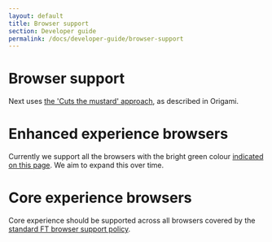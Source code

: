 ```yaml
---
layout: default
title: Browser support
section: Developer guide
permalink: /docs/developer-guide/browser-support
---
```


# Browser support

Next uses [the 'Cuts the mustard' approach](http://origami.ft.com/docs/developer-guide/using-modules/#core-vs-enhanced-experience), as described in Origami.

# Enhanced experience browsers

Currently we support all the browsers with the bright green colour [indicated on this page](http://caniuse.com/#search=matches).  We aim to expand this over time.

# Core experience browsers

Core experience should be supported across all browsers covered by the [standard FT browser support policy](https://docs.google.com/a/ft.com/document/d/1dX92MPm9ZNY2jqFidWf_E6V4S6pLkydjcPmk5F989YI/edit).
